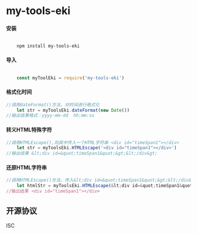 # my-tools-eki

#### 安装
```

	npm install my-tools-eki

```

#### 导入
```js

	const myToolEki = require('my-tools-eki')

```

#### 格式化时间
```js
//调用dateFormat()方法，对时间进行格式化
	let str = myToolsEki.dateFormat(new Date())
//输出结果格式：yyyy-mm-dd  hh:mm:ss
```

#### 转义HTML特殊字符
```js
//调用HTMLEscape(),向其中传入一个HTML字符串 <div id="timeSpan1"></div>
	let str = myToolsEki.HTMLEscape('<div id="timeSpan1"></div>')
//输出结果 &lt;div id=&quot;timeSpan1&quot;&gt;&lt;/div&gt;
```

#### 还原HTML字符串
```js
//调用HTMLEscape()方法，传入&lt;div id=&quot;timeSpan1&quot;&gt;&lt;/div&gt;
	let htmlStr = myToolsEki.HTMLEscape(&lt;div id=&quot;timeSpan1&quot;&gt;&lt;/div&gt)
//输出结果 <div id="timeSpan1"></div>
```

## 开源协议
ISC


